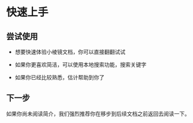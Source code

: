 # 快速上手

## 尝试使用
* 想要快速体验小棱镜文档，你可以直接翻翻试试

* 如果你更喜欢简洁，可以使用本地搜索功能，搜索关键字

* 如果你已经比较熟悉，估计帮助到你了

## 下一步​
如果你尚未阅读简介，我们强烈推荐你在移步到后续文档之前返回去阅读一下。